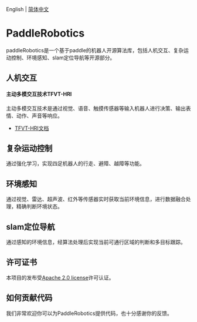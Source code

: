 English | [简体中文](README_cn.md)

# PaddleRobotics
paddleRobotics是一个基于paddle的机器人开源算法库，包括人机交互、复杂运动控制、环境感知、slam定位导航等开源部分。

## 人机交互
#### 主动多模交互技术TFVT-HRI
主动多模交互技术是通过视觉、语音、触摸传感器等输入机器人进行决策、输出表情、动作、声音等响应。
* [TFVT-HRI文档](./HRI/TFVT_HRI/README.md)

## 复杂运动控制
通过强化学习，实现四足机器人的行走、避障、越障等功能。

## 环境感知
通过视觉、雷达、超声波、红外等传感器实时获取当前环境信息，进行数据融合处理，精确判断环境状态。

## slam定位导航
通过感知的环境信息，经算法处理后实现当前可通行区域的判断和多目标跟踪。

## 许可证书
本项目的发布受[Apache 2.0 license](LICENSE)许可认证。

## 如何贡献代码

我们非常欢迎你可以为PaddleRobotics提供代码，也十分感谢你的反馈。

